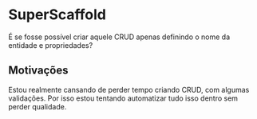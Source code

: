# SuperScaffold
É se fosse possível criar aquele CRUD apenas definindo o nome da entidade e propriedades?

## Motivações
Estou realmente cansando de perder tempo criando CRUD, com algumas validações. Por isso estou tentando automatizar tudo isso dentro sem perder qualidade.

